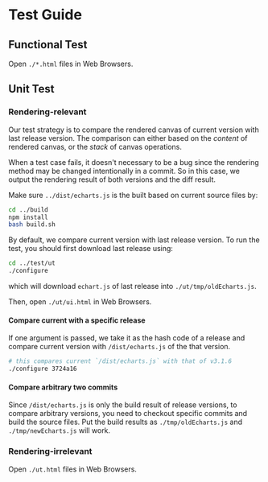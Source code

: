# Test Guide

## Functional Test

Open `./*.html` files in Web Browsers.

## Unit Test

### Rendering-relevant

Our test strategy is to compare the rendered canvas of current version with last release version. The comparison can
either based on the *content* of rendered canvas, or the *stack* of canvas operations.

When a test case fails, it doesn't necessary to be a bug since the rendering method may be changed intentionally in a
commit. So in this case, we output the rendering result of both versions and the diff result.

Make sure `../dist/echarts.js` is the built based on current source files by:

```bash
cd ../build
npm install
bash build.sh
```

By default, we compare current version with last release version. To run the test, you should first download last
release using:

```bash
cd ../test/ut
./configure
```

which will download `echart.js` of last release into `./ut/tmp/oldEcharts.js`.

Then, open `./ut/ui.html` in Web Browsers.

#### Compare current with a specific release

If one argument is passed, we take it as the hash code of a release and compare current version with `/dist/echarts.js`
of the that version.

```bash
# this compares current `/dist/echarts.js` with that of v3.1.6
./configure 3724a16
```

#### Compare arbitrary two commits

Since `/dist/echarts.js` is only the build result of release versions, to compare arbitrary versions, you need to
checkout specific commits and build the source files. Put the build results as `./tmp/oldEcharts.js`
and `./tmp/newEcharts.js` will work.

### Rendering-irrelevant

Open `./ut.html` files in Web Browsers.
